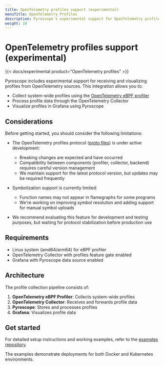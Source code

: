```yaml
---
title: OpenTelemetry profiles support (experimental)
menuTitle: OpenTelemetry Profiles
description: Pyroscope's experimental support for OpenTelemetry profiles
weight: 10
---
```


# OpenTelemetry profiles support (experimental)

{{< docs/experimental product="OpenTelemetry profiles" >}}

Pyroscope includes experimental support for receiving and visualizing profiles from OpenTelemetry sources. This integration allows you to:

- Collect system-wide profiles using the [OpenTelemetry eBPF profiler](https://github.com/open-telemetry/opentelemetry-ebpf-profiler)
- Process profile data through the OpenTelemetry Collector
- Visualize profiles in Grafana using Pyroscope

## Considerations

Before getting started, you should consider the following limitations:

- The OpenTelemetry profiles protocol ([proto files](https://github.com/open-telemetry/opentelemetry-proto/tree/main/opentelemetry/proto/profiles)) is under active development:
    - Breaking changes are expected and have occurred
    - Compatibility between components (profiler, collector, backend) requires careful version management
    - We maintain support for the latest protocol version, but updates may be required frequently

- Symbolization support is currently limited:
  - Function names may not appear in flamegraphs for some programs
  - We're working on improving symbol resolution and adding support for manual symbol uploads

- We recommend evaluating this feature for development and testing purposes, but waiting for protocol stabilization before production use

## Requirements

- Linux system (amd64/arm64) for eBPF profiler
- OpenTelemetry Collector with profiles feature gate enabled
- Grafana with Pyroscope data source enabled

## Architecture

The profile collection pipeline consists of:

1. **OpenTelemetry eBPF Profiler**: Collects system-wide profiles
2. **OpenTelemetry Collector**: Receives and forwards profile data
3. **Pyroscope**: Stores and processes profiles
4. **Grafana**: Visualizes profile data

## Get started

For detailed setup instructions and working examples, refer to the [examples repository](https://github.com/grafana/pyroscope/tree/main/examples/grafana-agent-auto-instrumentation/ebpf-otel).

The examples demonstrate deployments for both Docker and Kubernetes environments.
